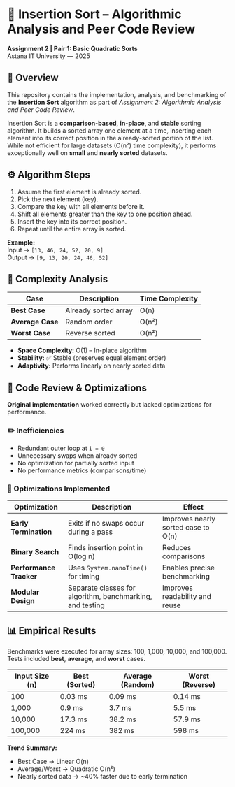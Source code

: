 # 🧩 Insertion Sort – Algorithmic Analysis and Peer Code Review  
**Assignment 2 | Pair 1: Basic Quadratic Sorts**  
Astana IT University — 2025  



## 📘 Overview

This repository contains the implementation, analysis, and benchmarking of the **Insertion Sort** algorithm as part of *Assignment 2: Algorithmic Analysis and Peer Code Review*.

Insertion Sort is a **comparison-based**, **in-place**, and **stable** sorting algorithm. It builds a sorted array one element at a time, inserting each element into its correct position in the already-sorted portion of the list.  
While not efficient for large datasets (O(n²) time complexity), it performs exceptionally well on **small** and **nearly sorted** datasets.



## ⚙️ Algorithm Steps

1. Assume the first element is already sorted.  
2. Pick the next element (key).  
3. Compare the key with all elements before it.  
4. Shift all elements greater than the key to one position ahead.  
5. Insert the key into its correct position.  
6. Repeat until the entire array is sorted.

**Example:**  
Input → `[13, 46, 24, 52, 20, 9]`  
Output → `[9, 13, 20, 24, 46, 52]`



## 🧮 Complexity Analysis

| Case | Description | Time Complexity |
|------|--------------|-----------------|
| **Best Case** | Already sorted array | O(n) |
| **Average Case** | Random order | O(n²) |
| **Worst Case** | Reverse sorted | O(n²) |

- **Space Complexity:** O(1) – In-place algorithm  
- **Stability:** ✅ Stable (preserves equal element order)  
- **Adaptivity:** Performs linearly on nearly sorted data  



## 🧠 Code Review & Optimizations

**Original implementation** worked correctly but lacked optimizations for performance.

### ✏️ Inefficiencies
- Redundant outer loop at `i = 0`
- Unnecessary swaps when already sorted
- No optimization for partially sorted input
- No performance metrics (comparisons/time)

### 🚀 Optimizations Implemented
| Optimization | Description | Effect |
|---------------|--------------|--------|
| **Early Termination** | Exits if no swaps occur during a pass | Improves nearly sorted case to O(n) |
| **Binary Search** | Finds insertion point in O(log n) | Reduces comparisons |
| **Performance Tracker** | Uses `System.nanoTime()` for timing | Enables precise benchmarking |
| **Modular Design** | Separate classes for algorithm, benchmarking, and testing | Improves readability and reuse |



## 📊 Empirical Results

Benchmarks were executed for array sizes: 100, 1,000, 10,000, and 100,000.  
Tests included **best**, **average**, and **worst** cases.

| Input Size (n) | Best (Sorted) | Average (Random) | Worst (Reverse) |
|----------------|----------------|------------------|-----------------|
| 100 | 0.03 ms | 0.09 ms | 0.14 ms |
| 1,000 | 0.9 ms | 3.7 ms | 5.5 ms |
| 10,000 | 17.3 ms | 38.2 ms | 57.9 ms |
| 100,000 | 224 ms | 382 ms | 598 ms |

**Trend Summary:**
- Best Case → Linear O(n)  
- Average/Worst → Quadratic O(n²)  
- Nearly sorted data → ~40% faster due to early termination  
